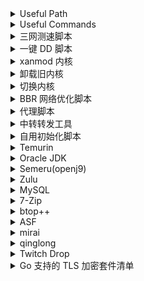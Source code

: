 <details>
<summary>Useful Path</summary>

```
/etc/sysctl.d/
```

```
/var/log/
```
</details>
<details>
<summary>Useful Commands</summary>

```shell
apt install -y sudo
```

```shell
sudo vim /etc/sudoers

username ALL=(ALL) NOPASSWD:ALL
# username ALL=(ALL) NOPASSWD:/usr/lib/openssh/sftp-server
```

```shell
usermod -aG <Group> <User>
usermod -g <Group> <User> # forced
# https://www.gnu.org/software/coreutils/manual/html_node/File-permissions.html
chmod -R a/u/g/o =/+/-/ r/w/x <PATH>
chown -R <User> <PATH>

```

```
sudo timedatectl set-timezone Asia/Shanghai

sudo timedatectl set-ntp true
```

```shell
sudo apt update && sudo apt upgrade -y
```

```shell
sudo apt --purge autoremove -y && sudo apt autoclean -y && sudo apt clean
```

```shell
sudo apt remove -y vim-common
```

```shell
sudo apt install -y wget curl screen software-properties-common apt-transport-https ca-certificates lsb-release dirmngr gnupg gnupg1 gnupg2 vim build-essential
```

```shell
sudo vim /etc/ssh/sshd_config

Port 22
PermitRootLogin no
PubkeyAuthentication yes
PasswordAuthentication no
Subsystem sftp sudo /usr/lib/openssh/sftp-server

systemctl restart sshd
```

```shell
kill -9 $(ps -ef | grep record | grep -v grep | awk '{print $2}')
```

```shell
cat /dev/null > nohup.out
```

```shell
ps aux|grep
```

```shell
journalctl --vacuum-size=100M
```

```shell
du -sh * | sort -hr
```

```shell
docker system prune -a
```

```shell
# clean docker images
0 1 * * * /user/bin/docker system prune -a
```
</details>
<details>
<summary>三网测速脚本</summary>

```shell
bash <(curl -Lso- https://git.io/superspeed)
```
</details>
<details>
<summary>一键 DD 脚本</summary>

https://www.cxthhhhh.com/Network-Reinstall-System-Modify (默认密码 cxthhhhh.com)
```shell
wget --no-check-certificate -qO ~/Network-Reinstall-System-Modify.sh 'https://www.cxthhhhh.com/CXT-Library/Network-Reinstall-System-Modify/Network-Reinstall-System-Modify.sh' && chmod a+x ~/Network-Reinstall-System-Modify.sh && bash ~/Network-Reinstall-System-Modify.sh -UI_Options
```

https://github.com/bohanyang/debi
```shell
curl -OJL https://raw.githubusercontent.com/bohanyang/debi/master/debi.sh && chmod a+rx debi.sh
```

```shell
sudo ./debi.sh --full-upgrade --firmware --version 11 --architecture amd64 --hostname debian --authorized-keys-url https://github.com/SekiBetu.keys --timezone Asia/Shanghai --user sekibetu --password <新系统用户密码> --ssh-port <SSH端口>
```
 
如果没有DHCP自动配置网络则要手动指定IP与网关

`--ip <IP/CIDR>` `--gateway <gateway>` `--netmask <netmask>`

`--netmask` 可以不用，通过 [CIDR对照表](https://ip.sb/cidr/) 转换成相应掩码值填入 `--ip` 即可

`Ubuntu 20` 的网络配置文件: `cat /etc/netplan/50-cloud-init.yaml`

`Ubuntu 18` 或 `Debian` 的网络配置文件: `cat /etc/network/interfaces`
</details>
<details>
<summary>xanmod 内核</summary>

https://xanmod.org/
```shell
curl -JL https://dl.xanmod.org/gpg.key | sudo gpg --dearmor --yes -o /usr/share/keyrings/xanmod-kernel-archive-keyring.gpg
echo 'deb [signed-by=/usr/share/keyrings/xanmod-kernel-archive-keyring.gpg] http://deb.xanmod.org releases main' | sudo tee /etc/apt/sources.list.d/xanmod-kernel.list
sudo apt update && sudo apt upgrade -y && sudo apt install -y linux-xanmod-lts
```
</details>
<details>
<summary>卸载旧内核</summary>

```shell
uname -a
```

```shell
sudo dpkg --list | grep -E -i --color "linux-image|linux-headers"
sudo apt list --installed | grep -E -i --color "linux-image|linux-headers"
```

```shell
sudo dpkg --purge --force-remove-essential linux-image-
sudo dpkg --purge --force-remove-essential linux-headers-
sudo apt purge -y linux-image-
sudo apt purge -y linux-headers-
```
</details>
<details>
<summary>切换内核</summary>

```shell
sudo apt install -y linux-headers-amd64 linux-image-amd64
sudo cat /boot/grub/grub.cfg
sudo vim /etc/default/grub
GRUB_DEFAULT=“1 >0” 
# 第一个 menuentry 的序号是 0，第二个 submenu 的序号是 1，在 submenu 中，第一个 menuentry 的序号是 0，第二个是 1，以此类推
sudo update-grub
```
</details>
<details>
<summary>BBR 网络优化脚本</summary>

https://github.com/ylx2016/Linux-NetSpeed
```shell
wget -N --no-check-certificate "https://raw.githubusercontent.com/ylx2016/Linux-NetSpeed/master/tcp.sh" && chmod +x tcp.sh
```
</details>
<details>
<summary>代理脚本</summary>

https://github.com/kirin10000/Xray-script
```shell
wget -O Xray-TLS+Web-setup.sh https://github.com/SekiBetu/Xray-script/raw/tls/Xray-TLS+Web-setup.sh
sudo bash Xray-TLS+Web-setup.sh
```
</details>
<details>
<summary>中转转发工具</summary>

https://github.com/KANIKIG/Multi-EasyGost

https://github.com/Qv2ray/mmp-go
</details>
<details>
<summary>自用初始化脚本</summary>

```shell
curl https://raw.githubusercontent.com/SekiBetu/Softwares/main/Linux/init.sh | bash
```

```shell
curl https://raw.githubusercontent.com/SekiBetu/Softwares/main/Linux/init2.sh | bash
```

```shell
curl https://raw.githubusercontent.com/SekiBetu/Softwares/main/Linux/restart.sh | bash
```
</details>
<details>
<summary>Temurin</summary>

https://adoptium.net/temurin/releases
```shell
curl -JL https://packages.adoptium.net/artifactory/api/gpg/key/public | sudo gpg --dearmor --yes -o /usr/share/keyrings/temurin-archive-keyring.gpg
echo "deb [signed-by=/usr/share/keyrings/temurin-archive-keyring.gpg] https://packages.adoptium.net/artifactory/deb $(lsb_release -cs) main" | sudo tee /etc/apt/sources.list.d/temurin.list
sudo apt update && sudo apt install -y temurin-17-jdk
```
</details>
<details>
<summary>Oracle JDK</summary>

https://www.oracle.com/java/technologies/downloads/

https://gist.github.com/wavezhang/ba8425f24a968ec9b2a8619d7c2d86a6#gistcomment-3425441

https://sites.google.com/view/sekibetu/jdk
```shell
curl -OJL https://javadl.oracle.com/webapps/download/GetFile/1.8.0_333-b02/2dee051a5d0647d5be72a7c0abff270e/linux-i586/jdk-8u333-linux-x64.tar.gz
sudo mkdir -p /usr/local/Java/OracleJDK
sudo tar -C /usr/local/Java/OracleJDK -zxvf jdk-8u333-linux-x64.tar.gz ; rm jdk-8u333-linux-x64.tar.gz
echo 'export PATH=$PATH:/usr/local/Java/OracleJDK/jdk1.8.0_333/bin'>>~/.bashrc
export PATH=$PATH:/usr/local/Java/OracleJDK/jdk1.8.0_333/bin
source ~/.bashrc
```

```shell
curl -OJL https://download.oracle.com/java/17/latest/jdk-17_linux-x64_bin.tar.gz
sudo mkdir -p /usr/local/Java/OracleJDK
sudo tar -C /usr/local/Java/OracleJDK -zxvf jdk-17_linux-x64_bin.tar.gz ; rm jdk-17_linux-x64_bin.tar.gz
echo 'export PATH=$PATH:/usr/local/Java/OracleJDK/jdk-17/bin'>>~/.bashrc
export PATH=$PATH:/usr/local/Java/OracleJDK/jdk-17/bin
source ~/.bashrc
```
</details>
<details>
<summary>Semeru(openj9)</summary>

https://developer.ibm.com/languages/java/semeru-runtimes/downloads/
```shell
curl -OJL https://github.com/ibmruntimes/semeru17-binaries/releases/download/jdk-17.0.3%2B7_openj9-0.32.0/ibm-semeru-open-jdk_x64_linux_17.0.3_7_openj9-0.32.0.tar.gz
sudo mkdir -p /usr/local/Java/Semeru
sudo tar -C /usr/local/Java/Semeru -zxvf ibm-semeru-open-jdk_x64_linux_17.0.3_7_openj9-0.32.0.tar.gz ; rm ibm-semeru-open-jdk_x64_linux_17.0.3_7_openj9-0.32.0.tar.gz
echo 'export PATH=$PATH:/usr/local/Java/Semeru/jdk-17.0.3+7/bin'>>~/.bashrc
export PATH=$PATH:/usr/local/Java/Semeru/jdk-17.0.3+7/bin
source ~/.bashrc
```
</details>
<details>
<summary>Zulu</summary>

https://www.azul.com/downloads/
```shell
sudo gpg --no-default-keyring --keyring /usr/share/keyrings/zulu-archive-keyring.gpg --keyserver keyserver.ubuntu.com --recv 0xB1998361219BD9C9
curl -OJL https://cdn.azul.com/zulu/bin/zulu-repo_1.0.0-3_all.deb
sudo apt install ./zulu-repo_1.0.0-3_all.deb ; rm zulu-repo_1.0.0-3_all.deb
sudo apt update && sudo apt install -y zulu17-ca-jdk
```
</details>
<details>
<summary>MySQL</summary>

https://dev.mysql.com/downloads/repo/apt/
```shell
curl -OJL https://dev.mysql.com/get/mysql-apt-config_0.8.22-1_all.deb
sudo apt install ./mysql-apt-config_0.8.22-1_all.deb ; rm mysql-apt-config_0.8.22-1_all.deb
sudo apt update && sudo apt install -y mysql-server
sudo mysql_secure_installation
```
</details>
<details>
<summary>7-Zip</summary>

https://www.7-zip.org/
```shell
curl -OJL https://www.7-zip.org/a/7z2107-linux-x64.tar.xz
sudo mkdir -p /usr/local/7zip
sudo tar -C /usr/local/7zip -xvf 7z2107-linux-x64.tar.xz ; rm 7z2107-linux-x64.tar.xz
echo 'export PATH=$PATH:/usr/local/7zip'>>~/.bashrc
export PATH=$PATH:/usr/local/7zip
source ~/.bashrc
```
</details>
<details>
<summary>btop++</summary>

https://github.com/aristocratos/btop/releases
```shell
mkdir -p btop ; cd btop
curl -OJL https://github.com/aristocratos/btop/releases/download/v1.2.7/btop-x86_64-linux-musl.tbz
tar -xjvf btop-x86_64-linux-musl.tbz
sudo make install ; sudo make setuid
cd .. ; sudo rm -rf btop/
# pip3 install tiptop
```
</details>
<details>
<summary>ASF</summary>
https://github.com/JustArchiNET/ArchiSteamFarm/releases/

```shell
curl -OJL https://github.com/JustArchiNET/ArchiSteamFarm/releases/download/5.2.6.3/ASF-linux-x64.zip ; unzip ASF-linux-x64.zip -d ASF/
rm ASF-linux-x64.zip ; cd ASF/ ; chmod +x ArchiSteamFarm
```
</details>
<details>
<summary>mirai</summary>

https://github.com/iTXTech/mirai-console-loader/releases

https://github.com/cssxsh/bilibili-helper/releases

https://github.com/gnuf0rce/rss-helper/releases

https://github.com/project-mirai/chat-command/releases
```shell
mkdir -p mirai ; cd mirai
curl -OJL https://github.com/iTXTech/mirai-console-loader/releases/download/v2.1.0/mcl-2.1.0.zip
unzip mcl-2.1.0.zip ; chmod +x mcl
mkdir -p plugins ; cd plugins
curl -OJL https://github.com/cssxsh/bilibili-helper/releases/download/v1.5.1/bilibili-helper-1.5.1.mirai2.jar
curl -OJL https://github.com/gnuf0rce/rss-helper/releases/download/v1.2.1/rss-helper-1.2.1.mirai2.jar
curl -OJL https://github.com/project-mirai/chat-command/releases/download/0.5.1/chat-command-0.5.1.jar
cd .. ; ./mcl -u
```

```shell
/perm permit u805023197 *:*
```

```shell
/bili-dynamic add 161775300
/bili-dynamic add 233108841
/bili-dynamic add 36142005
/rss add https://rsshub.app/tiktok/user/@nozomi0125
/rss add https://rsshub.app/tiktok/user/@minyan84
```
</details>
<details>
<summary>qinglong</summary>

https://github.com/whyour/qinglong

```shell
# 安装
sudo curl -L "https://github.com/docker/compose/releases/download/1.29.2/docker-compose-$(uname -s)-$(uname -m)" -o /usr/local/bin/docker-compose

sudo chmod +x /usr/local/bin/docker-compose

mkdir qinglong

wget https://raw.githubusercontent.com/whyour/qinglong/master/docker/docker-compose.yml

docker-compose up -d

docker exec -it ql_web_1 bash

# JD_COOKIE
pt_key=XXXXXXX;pt_pin=XXX;

# 拉库
0 0 * * * ql repo https://github.com/shufflewzc/faker2.git "jd_|jx_|gua_|jddj_|jdCookie" "activity|backUp" "^jd[^_]|USER|function|utils|sendNotify|ZooFaker_Necklace.js|JDJRValidator_|sign_graphics_validate|ql|JDSignValidator|magic" "main"
```
</details>
<details>
<summary>Twitch Drop</summary>

https://github.com/TychoTheTaco/Twitch-Drops-Bot
```shell
sudo apt install -y git nodejs chromium
sudo npm install -g npm
git clone https://github.com/TychoTheTaco/Twitch-Drops-Bot.git
cd Twitch-Drops-Bot ; sudo npm install ; npm run build

npm run start

npm run updateGames
```

```json
{
  "browser": "/usr/bin/chromium",
  "games": ["460630","488634","490382","493057","511224"],
  "headless": true,
  "headless_login": true,
  "username": "",
  "password": "",
  "interval": 15,
  "load_timeout_secs": 30,
  "failed_stream_retry": 3,
  "failed_stream_timeout": 30,
  "browser_args": ["--no-sandbox"],
  "watch_unlisted_games": false,
  "hide_video": true,
  "show_account_not_linked_warning": false
}

"log_level": "debug"
```

```shell
curl -OJL https://raw.githubusercontent.com/SekiBetu/Linux/main/twitch.sh

crontab -e
0,30 * * * * /bin/bash /PATH/TO/twitch.sh
```
</details>
<details>
<summary>Go 支持的 TLS 加密套件清单</summary>
https://github.com/golang/go/blob/master/src/crypto/tls/cipher_suites.go
</details>
